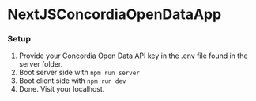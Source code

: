 # NextJSConcordiaOpenDataApp

### Setup
1. Provide your Concordia Open Data API key in the .env file found in the server folder.
2. Boot server side with `npm run server`
3. Boot client side with `npm run dev`
4. Done. Visit your localhost.
